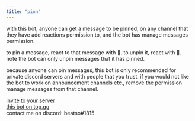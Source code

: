 ```yaml
---
title: "pinn"
---
```


with this bot, anyone can get a message to be pinned, on any channel that they have add reactions permission to, and the bot has manage messages permission.

to pin a message, react to that message with 📌. to unpin it, react with 🚫. note the bot can only unpin messages that it has pinned.

because anyone can pin messages, this bot is only recommended for private discord servers and with people that you trust.
if you would not like the bot to work on announcement channels etc., remove the permission manage messages from that channel.

[invite to your server](https://discord.com/oauth2/authorize?client_id=763842999573544981&scope=bot&permissions=8192)     
[this bot on top.gg](https://top.gg/bot/763842999573544981)  
contact me on discord: beatso#1815  
